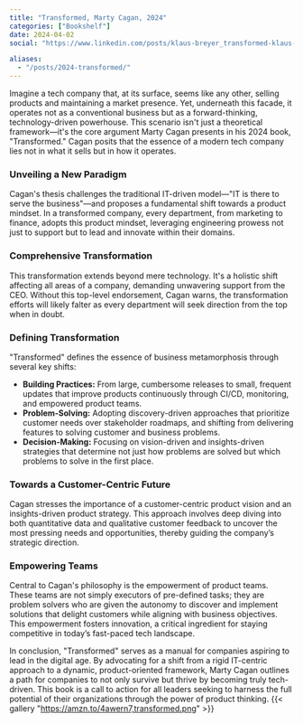```yaml
---
title: "Transformed, Marty Cagan, 2024"
categories: ["Bookshelf"]
date: 2024-04-02
social: "https://www.linkedin.com/posts/klaus-breyer_transformed-klaus-breyer-activity-7180834102890131457-nnbN"

aliases:
  - "/posts/2024-transformed/"
---
```


Imagine a tech company that, at its surface, seems like any other, selling products and maintaining a market presence. Yet, underneath this facade, it operates not as a conventional business but as a forward-thinking, technology-driven powerhouse. This scenario isn't just a theoretical framework—it's the core argument Marty Cagan presents in his 2024 book, "Transformed." Cagan posits that the essence of a modern tech company lies not in what it sells but in how it operates.

### Unveiling a New Paradigm

Cagan's thesis challenges the traditional IT-driven model—"IT is there to serve the business"—and proposes a fundamental shift towards a product mindset. In a transformed company, every department, from marketing to finance, adopts this product mindset, leveraging engineering prowess not just to support but to lead and innovate within their domains.

### Comprehensive Transformation

This transformation extends beyond mere technology. It's a holistic shift affecting all areas of a company, demanding unwavering support from the CEO. Without this top-level endorsement, Cagan warns, the transformation efforts will likely falter as every department will seek direction from the top when in doubt.

### Defining Transformation

"Transformed" defines the essence of business metamorphosis through several key shifts:

- **Building Practices:** From large, cumbersome releases to small, frequent updates that improve products continuously through CI/CD, monitoring, and empowered product teams.
- **Problem-Solving:** Adopting discovery-driven approaches that prioritize customer needs over stakeholder roadmaps, and shifting from delivering features to solving customer and business problems.
- **Decision-Making:** Focusing on vision-driven and insights-driven strategies that determine not just how problems are solved but which problems to solve in the first place.

### Towards a Customer-Centric Future

Cagan stresses the importance of a customer-centric product vision and an insights-driven product strategy. This approach involves deep diving into both quantitative data and qualitative customer feedback to uncover the most pressing needs and opportunities, thereby guiding the company’s strategic direction.

### Empowering Teams

Central to Cagan's philosophy is the empowerment of product teams. These teams are not simply executors of pre-defined tasks; they are problem solvers who are given the autonomy to discover and implement solutions that delight customers while aligning with business objectives. This empowerment fosters innovation, a critical ingredient for staying competitive in today’s fast-paced tech landscape.

In conclusion, "Transformed" serves as a manual for companies aspiring to lead in the digital age. By advocating for a shift from a rigid IT-centric approach to a dynamic, product-oriented framework, Marty Cagan outlines a path for companies to not only survive but thrive by becoming truly tech-driven. This book is a call to action for all leaders seeking to harness the full potential of their organizations through the power of product thinking.
{{< gallery "https://amzn.to/4awern7,transformed.png" >}}
